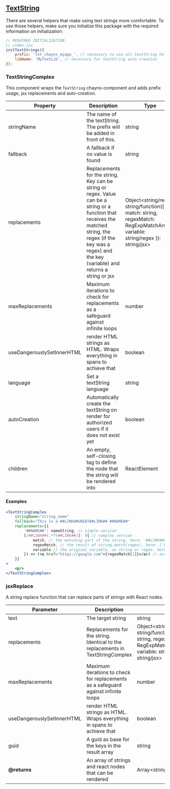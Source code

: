 ## [TextString](TextStringComplex.tsx)
There are several helpers that make using text strings more comfortable.
To use those helpers, make sure you initialize this package with the required information on initialization:
```javascript
// REQUIRED INITIALIZATION
// index.jsx
initTextStrings({
    prefix: 'txt_chayns_myapp_', // necessary to use all textString helpers
    libName: 'MyTextLib', // necessary for textString auto creation
});
```
### TextStringComplex
This component wraps the `TextString` chayns-component and adds prefix usage, jsx replacements and auto-creation.

| Property | Description | Type | Default/required |
|------|--------------|-----------|-------------|
|stringName| The name of the textString. The prefix will be added in front of this. | string | required |
|fallback| A fallback if no value is found | string | required |
|replacements| Replacements for the string. Key can be string or regex. Value can be a string or a function that receives the matched string, the regex (if the key was a regex) and the key (variable) and returns a string or jsx | Object<string/regex, string/function({ match: string, regexMatch: RegExpMatchArray?, variable: string/regex }): string/jsx> | `{}` |
|maxReplacements| Maximum iterations to check for replacements as a safeguard against infinite loops | number | `20` |
|useDangerouslySetInnerHTML| render HTML strings as HTML. Wraps everything in spans to achieve that | boolean | `false` |
|language| Set a textString language | string | `undefined` |
|autoCreation| Automatically create the textString on render for authorized users if it does not exist yet | boolean | `process.env.NODE_ENV === 'production'`|
|children| An empty, self-closing tag to define the node that the string will be rendered into | ReactElement | `<span/>` |

#### Examples
```jsx
<TextStringComplex
    stringName="string_name"
    fallback="This is a ##LINK##GREAT##LINK## ##NAME##"
    replacements={{ 
        '##NAME##': nameString, // simple version
        [/##LINK##(.*?)##LINK##/]: ({ // complex version
            match, // the matching part of the string, here: '##LINK##GREAT##LINK##' 
            regexMatch, // the result of string.match(regex), here: ['##LINK##GREAT##LINK##', 'GREAT', index: 10, input: 'This is a ##LINK##GREAT##LINK## ##NAME##', groups: undefined]
            variable // the original variable, as string or regex. here: /##LINK##(.*?)##LINK##/
        }) => (<a href="https://google.com">{regexMatch[1]}</a>) // access regexMatch[1] for the value of the first regex capture group, here: 'GREAT'
    }}
>
    <p/>
</TextStringComplex>
```

### jsxReplace
A string replace function that can replace parts of strings with React nodes.

| Parameter | Description | Type | Default/required |
|------|--------------|-----------|-------------|
|text| The target string | string | required |
|replacements| Replacements for the string. Identical to the replacements in TextStringComplex |Object<string/RegExp, string/function({match: string, regexMatch: RegExpMatchArray, variable: string/RegExp}): string/jsx> | required |
|maxReplacements| Maximum iterations to check for replacements as a safeguard against infinite loops | number | `20` |
|useDangerouslySetInnerHTML| render HTML strings as HTML. Wraps everything in spans to achieve that | boolean | `false` |
|guid | A guid as base for the keys in the result array | string | new Guid |
| **@returns** | An array of strings and react nodes that can be rendered | Array<string/ReactElement> | |

